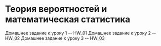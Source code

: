 # Теория вероятностей и математическая статистика

Домашнее задание к уроку 1 -- HW_01
Домашнее задание к уроку 2 -- HW_02
Домашнее задание к уроку 3 -- HW_03
